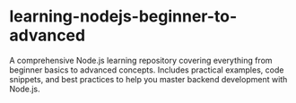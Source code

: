 # learning-nodejs-beginner-to-advanced
A comprehensive Node.js learning repository covering everything from beginner basics to advanced concepts. Includes practical examples, code snippets, and best practices to help you master backend development with Node.js.
